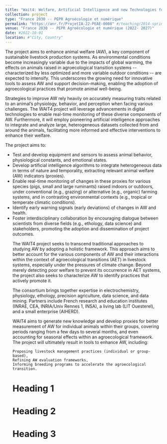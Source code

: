 ```yaml
---
title: "Wait4: Welfare, Artificial Intelligence and new Technologies for Tracking key indicator Traits in animals facing challenges of the agroecological Transition"
collection: project
type: "France 2030 -- PEPR Agroécologie et numérique"
permalink: "https://anr.fr/ProjetIA-22-PEAE-0008" #/teaching/2014-spring-teaching-1
venue: "France 2030 -- PEPR Agroécologie et numérique (2022- 2027)"
date: #2022-10-01
location: #"City, Country"
---
```


<p>The project aims to enhance animal welfare (AW), a key component of sustainable livestock production systems. As environmental conditions become increasingly variable due to the impacts of global warming, the effects on animals raised in agroecological transition systems --characterized by less optimized and more variable outdoor conditions -- are expected to intensify. This underscores the growing need for innovative tools to assess AW and support decision-making, enabling the adoption of agroecological practices that promote animal well-being.
</p>

<p>Strategies to improve AW rely heavily on accurately measuring traits related to an animal’s physiology, behavior, and perception when facing various challenges. The WAIT4 project will leverage advancements in digital technologies to enable real-time monitoring of these diverse components of AW. Furthermore, it will employ pioneering artificial intelligence approaches to integrate and analyze large, heterogeneous datasets collected from and around the animals, facilitating more informed and effective interventions to enhance their welfare.</p>

The project aims to:
<ul>
    <li>Test and develop equipment and sensors to assess animal behavior, physiological constants, and emotional states.</li>
    <li>Develop artificial intelligence algorithms to integrate heterogeneous data in terms of nature and temporality, extracting relevant animal welfare (AW) indicators (proxies).</li>
<li>    Enable real-time monitoring of changes in these proxies for various species (pigs, small and large ruminants) raised indoors or outdoors, under conventional (e.g., grazing) or alternative (e.g., organic) farming systems, and in contrasting environmental contexts (e.g., tropical or temperate climatic conditions).</li>
<li>    Identify early warning signals (early deviations) of changes in AW and health.</li>
<li>    Foster interdisciplinary collaboration by encouraging dialogue between scientists from diverse fields (e.g., ethology, data science) and stakeholders, promoting the adoption and dissemination of project outcomes.</li>

The WAIT4 project seeks to transcend traditional approaches to studying AW by adopting a holistic framework. This approach aims to better account for the various components of AW and their interactions within the context of agroecological transitions (AET) in livestock systems, especially under the pressures of climate change. Beyond merely detecting poor welfare to prevent its occurrence in AET systems, the project also seeks to characterize AW to identify practices that actively promote it.

The consortium brings together expertise in electrochemistry, physiology, ethology, precision agriculture, data science, and data mining. Partners include French research and education institutes (INRAE, CEA, INRIA/Univ Rennes 1, INSA), a living lab (LIT Ouesterel), and a small enterprise (AIHERD).

WAIT4 aims to generate new knowledge and develop proxies for better measurement of AW for individual animals within their groups, covering periods ranging from a few days to several months, and even accounting for seasonal effects within an agroecological framework. The project will ultimately result in tools to enhance AW, including:

    Proposing livestock management practices (individual or group-based),
    Refining AW evaluation frameworks,
    Informing breeding programs to accelerate the agroecological transition.

    

Heading 1
======

Heading 2
======

Heading 3
======
